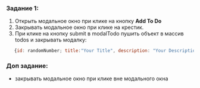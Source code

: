 ### Задание 1:

1. Открыть модальное окно при клике на кнопку **Add To Do**
2. Закрывать модальное окно при клике на крестик.
3. При клике на кнопку submit в modalTodo пушить объект в массив todos и закрывать модалку:

```js
   {id: randomNumber; title:"Your Title", description: "Your Description"}
```

### Доп задание:

- закрывать модальное окно при клике вне модального окна
